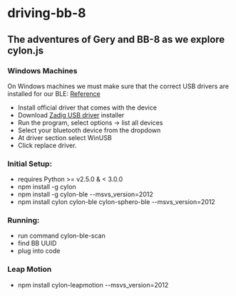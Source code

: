 # driving-bb-8
## The adventures of Gery and BB-8 as we explore cylon.js

### Windows Machines
On Windows machines we must make sure that the correct USB drivers are installed for our BLE: [Reference](https://github.com/orbotix/sphero.js/issues/26)
* Install official driver that comes with the device
* Download [Zadig USB driver](http://zadig.akeo.ie/) installer
* Run the program, select options -> list all devices
* Select your bluetooth device from the dropdown
* At driver section select WinUSB
* Click replace driver.

### Initial Setup:
* requires Python >= v2.5.0 & < 3.0.0
* npm install -g cylon
* npm install -g cylon-ble --msvs_version=2012
* npm install cylon cylon-ble cylon-sphero-ble --msvs_version=2012

### Running:
* run command cylon-ble-scan
* find BB UUID
* plug into code

### Leap Motion
* npm install cylon-leapmotion --msvs_version=2012